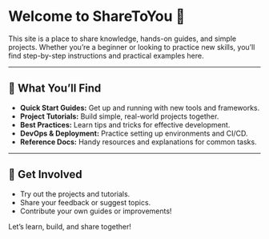 # Welcome to ShareToYou 👋

This site is a place to share knowledge, hands-on guides, and simple projects.
Whether you’re a beginner or looking to practice new skills, you’ll find step-by-step instructions and practical examples here.

---

## 🚀 What You’ll Find

- **Quick Start Guides:** Get up and running with new tools and frameworks.
- **Project Tutorials:** Build simple, real-world projects together.
- **Best Practices:** Learn tips and tricks for effective development.
- **DevOps & Deployment:** Practice setting up environments and CI/CD.
- **Reference Docs:** Handy resources and explanations for common tasks.

---

## 🤝 Get Involved

- Try out the projects and tutorials.
- Share your feedback or suggest topics.
- Contribute your own guides or improvements!

Let’s learn, build, and share together!
